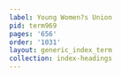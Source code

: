 ```yaml
---
label: Young Women?s Union
pid: term969
pages: '656'
order: '1031'
layout: generic_index_term
collection: index-headings
---
```

